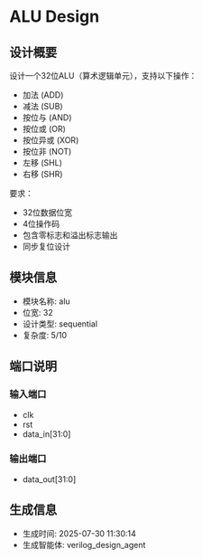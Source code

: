 # ALU Design

## 设计概要

设计一个32位ALU（算术逻辑单元），支持以下操作：
- 加法 (ADD)
- 减法 (SUB) 
- 按位与 (AND)
- 按位或 (OR)
- 按位异或 (XOR)
- 按位非 (NOT)
- 左移 (SHL)
- 右移 (SHR)

要求：
- 32位数据位宽
- 4位操作码
- 包含零标志和溢出标志输出
- 同步复位设计


## 模块信息
- 模块名称: alu
- 位宽: 32
- 设计类型: sequential
- 复杂度: 5/10

## 端口说明
### 输入端口
- clk
- rst
- data_in[31:0]

### 输出端口
- data_out[31:0]

## 生成信息
- 生成时间: 2025-07-30 11:30:14
- 生成智能体: verilog_design_agent
